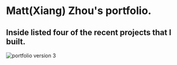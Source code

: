 # Matt(Xiang) Zhou's portfolio.

## Inside listed four of the recent projects that I built.

![portfolio version 3](https://res.cloudinary.com/zzrot/image/upload/v1551595085/Personal%20Portfolio%20Collection/portfolio_version_3.jpg)


